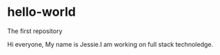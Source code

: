 # hello-world
The first repository

Hi everyone,
My name is Jessie.I am working on full stack technoledge.
